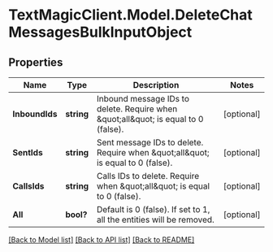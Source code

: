 # TextMagicClient.Model.DeleteChatMessagesBulkInputObject
## Properties

Name | Type | Description | Notes
------------ | ------------- | ------------- | -------------
**InboundIds** | **string** | Inbound message IDs to delete. Require when \&quot;all\&quot; is equal to 0 (false). | [optional] 
**SentIds** | **string** | Sent message IDs to delete. Require when \&quot;all\&quot; is equal to 0 (false). | [optional] 
**CallsIds** | **string** | Calls IDs to delete. Require when \&quot;all\&quot; is equal to 0 (false). | [optional] 
**All** | **bool?** | Default is 0 (false). If set to 1, all the entities will be removed. | [optional] 

[[Back to Model list]](../README.md#documentation-for-models) [[Back to API list]](../README.md#documentation-for-api-endpoints) [[Back to README]](../README.md)

